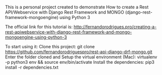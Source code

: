 This is a personal project created to demonstrate How to create a Rest API/Webservice with Django Rest Framework and MONGO (django-rest-framework-mongoengine) using Python 3

The official link for this tutorial is: http://fernandorodrigues.pro/creating-a-rest-apiwebservice-with-django-rest-framework-and-mongo-mongoengine-using-python-3

To start using it:
Clone this project: git clone https://github.com/fernandorodriguespro/rest-api-django-drf-mongo.git
Enter the folder cloned and Setup the virtual environment (Mac): virtualenv -p python3 env && source env/bin/activate
Install the dependencies: pip3 install -r dependencies.txt


